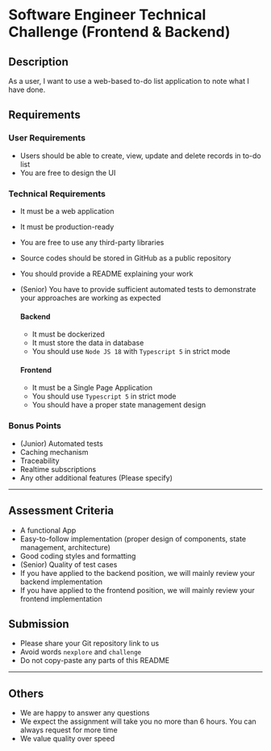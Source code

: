 # Software Engineer Technical Challenge (Frontend & Backend)

## Description

As a user, I want to use a web-based to-do list application to note what I have done.

## Requirements

### User Requirements

- Users should be able to create, view, update and delete records in to-do list
- You are free to design the UI

### Technical Requirements

- It must be a web application
- It must be production-ready
- You are free to use any third-party libraries
- Source codes should be stored in GitHub as a public repository
- You should provide a README explaining your work
- (Senior) You have to provide sufficient automated tests to demonstrate your approaches are working as expected

    #### Backend
    - It must be dockerized
    - It must store the data in database
    - You should use `Node JS 18` with `Typescript 5` in strict mode

    #### Frontend
    - It must be a Single Page Application
    - You should use `Typescript 5` in strict mode
    - You should have a proper state management design

### Bonus Points

- (Junior) Automated tests
- Caching mechanism
- Traceability
- Realtime subscriptions 
- Any other additional features (Please specify)

---

## Assessment Criteria

- A functional App
- Easy-to-follow implementation (proper design of components, state management, architecture)
- Good coding styles and formatting
- (Senior) Quality of test cases
- If you have applied to the backend position, we will mainly review your backend implementation
- If you have applied to the frontend position, we will mainly review your frontend implementation

## Submission

- Please share your Git repository link to us
- Avoid words `nexplore` and `challenge`
- Do not copy-paste any parts of this README

---
## Others

- We are happy to answer any questions
- We expect the assignment will take you no more than 6 hours. You can always request for more time
- We value quality over speed
